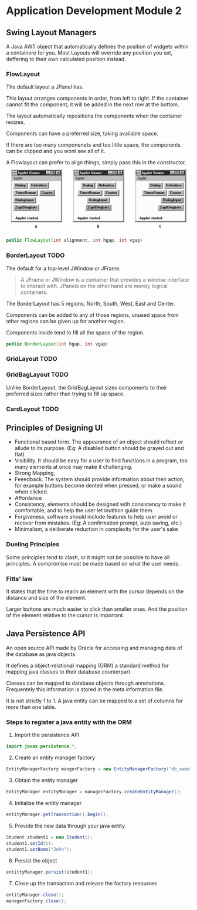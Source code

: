 <link rel="stylesheet" href="../Resources/styles/base.css">
<!---This is for enabling LaTeX rendering in exports--->
<!---                  Do not remove                --->

<script type="text/javascript" src="http://cdn.mathjax.org/mathjax/latest/MathJax.js?config=TeX-AMS-MML_HTMLorMML"> 
</script>

<script type="text/x-mathjax-config">
MathJax.Hub.Config({ tex2jax: {inlineMath: [['$','$']]}, messageStyle: "none" });
</script>

# Application Development Module 2

## Swing Layout Managers
A Java AWT object that automatically defines the position of widgets within a containere for you. Most Layouts will override any position you set, deffering to their own calculated position instead.

### FlowLayout
The default layout a JPanel has.

This layout arranges components in order, from left to right. If the container cannot fit the component, it will be added in the next row at the bottom.

The layout automatically repositions the components when the container resizes.

Components can have a preferred size, taking available space.

If there are too many componenets and too little space, the components can be clipped and you wont see all of it.

A Flowlayout can prefer to align things, simply pass this in the constructor.
![Alt text](images/flowlayoutalignmentt.png)
```java
public FlowLayout(int alignment, int hgap, int vgap)
```

### BorderLayout TODO
The default for a top-level JWindow or JFrame.
> A JFrame or JWindow is a container that provides a window interface to interact with. JPanels on the other hand are merely logical containers.
>

The BorderLayout has 5 regions, North, South, West, East and Center.

Components can be added to any of those regions, unused space from other regions can be given up for another region.

Components inside tend to fill all the space of the region.

```java
public BorderLayout(int hgap, int vgap)
```

### GridLayout TODO
### GridBagLayout TODO
Unlike BorderLayout, the GridBagLayout sizes components to their preferred sizes rather than trying to fill up space.

### CardLayout TODO

## Principles of Designing UI
- Functional based form. The appearance of an object should reflect or allude to its purpose. (Eg: A disabled button should be grayed out and flat)
- Visibility. It should be easy for a user to find functions in a program, too many elements at once may make it challenging.
- Strong Mapping, 
- Feeedback. The system should provide information about their action, for example buttons become dented when pressed, or make a sound when clicked.
- Affordance
- Consistency, elements should be designed with consistency to make it comfortable, and to help the user let inutition guide them.
- Forgiveness, software should include features to help user avoid or recover from mistakes. (Eg: A confirmation prompt, auto saving, etc.)
- Minimalism, a deliberate reduction in complexity for the user's sake

### Dueling Principles
Some principles tend to clash, or it might not be possible to have all principles. A compromise must be made based on what the user needs.
### Fitts' law
It states that the time to reach an element with the cursor depends on the distance and size of the element.

Larger buttons are much easier to click than smaller ones. And the position of the element relative to the cursor is important.


## Java Persistence API
An open source API made by Oracle for accessing and managing data of the database as java objects.

It defines a object-relational mapping (ORM) a standard method for mapping java classes to their database counterpart.

Classes can be mapped to database objects through annotations. Frequentely this information is stored in the meta information file.

It is not strictly 1 to 1. A java entity can be mapped to a set of columns for more than one table.

### Steps to register a java entity with the ORM

1. Import the persistence API
```java
import javax.persistence.*;
```
2. Create an entity manager factory
```java
EntityManagerFactory mangerFactory = new EntityManagerFactory("db_name");
```
3. Obtain the entity manager
```java
EntityManager entityManager = managerFactory.createEntityManager();
```
4. Initialize the entity manager
```java
entityManager.getTransaction().begin();
```
5. Provide the new data through your java entity
```java
Student student1 = new Student();
student1.setId(1);
student1.setName("John");
```
6. Persist the object
```java
entittyManager.persist(student1);
```
7. Close up the transaction and release the factory resources
```java
entityManager.close();
managerFactory.close();
```